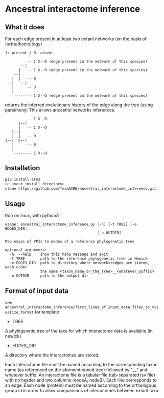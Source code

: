 # Ancestral interactome inference

## What it does

For each edge present in at least two extant networks (on the basis of (ortho|homo)logy)

```
1: present / 0: absent

          -- 1 X--O (edge present in the network of this species)         
       --|
      |   -- 1 X--O (edge present in the network of this species)
    --|
   |  |   -- 0
 --|   --|
   |      -- 0 
   |
    -------- 1 X--O (edge present in the network of this species)
```

returns the inferred evolutionary history of the edge along the tree (using parsimony)
This allows ancestral networks inferences. 

```
          -- 1 X--O
      1--|
      |   -- 1 X--O
   1--|
   |  |   -- 0
1--|  0--|
   |      -- 0
   |
    -------- 1 X--O
```

## Installation

```bash
pip install ete3
cd <your_install_directory>
clone https://github.com/TeamAIRE/ancestral_interactome_inference.git
```

## Usage

Run on linux, with python3

```
usage: ancestral_interactome_inference.py [-h] [-t TREE] [-e EDGES_DIR]
                                          [-o OUTDIR]

Map edges of PPIs to nodes of a reference phylogenetic tree

optional arguments:
  -h, --help    show this help message and exit
  -t TREE       path to the reference phylogenetic tree in Newick
  -e EDGES_DIR  path to directory where networks/edges are stored, each under
                the name <taxon_name_on_the_tree>__<whatever_suffix>
  -o OUTDIR     path to the output dir
```

## Format of input data

see ```ancestral_interactome_inference/first_lines_of_input_data_files_to_visualize_format``` for template

* TREE

A phylogenetic tree of the taxa for which interactome data is available (in newick)

* EDGES_DIR

A directory where the interactomes are stored.

Each interactome file must be named according to the corresponding taxon name (as referenced on the aformentionned tree) followed by "__" and whatever suffix.
An interactome file is a tabular file (tab-separated tsv file) with no header and two columns (nodeA, nodeB). Each line corresponds to an edge. Each node (protein) must be named according to the orthologous group id in order to allow comparisons of interactomes between extant taxa. 